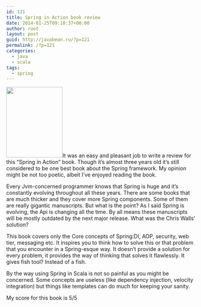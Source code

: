 ```yaml
---
id: 121
title: Spring in Action book review
date: 2014-01-25T09:10:37+00:00
author: root
layout: post
guid: http://javabean.ru/?p=121
permalink: /?p=121
categories:
  - java
  - scala
tags:
  - spring
---
```

<img class="alignleft" title="cover" src="http://www.manning.com/walls4/walls4_cover150.jpg" alt="" width="150" height="188" />It was an easy and pleasant job to write a review for this &#8220;Spring in Action&#8221; book. Though it&#8217;s almost three years old it&#8217;s still considered to be one best book about the Spring framework. My opinion might be not too poetic, albeit I&#8217;ve enjoyed reading the book.

Every Jvm-concerned programmer knows that Spring is huge and it&#8217;s constantly evolving throughout all these years. There are some books that are much thicker and they cover more Spring components. Some of them are really gigantic manuscripts. But what is the point? As I said Spring is evolving, the Api is changing all the time. By all means these manuscripts will be mostly outdated by the next major release. What was the Chris Walls&#8217; solution?

This book covers only the Core concepts of Spring:DI, AOP, security, web tier, messaging etc. It inspires you to think how to solve this or that problem that you encounter in a Spring-esque way. It doesn&#8217;t provide a solution for every problem, it provides the way of thinking that solves it flawlessly. It gives fish tool? Instead of a fish.

By the way using Spring in Scala is not so painful as you might be concerned. Some concepts are useless (like dependency injection, velocity integration) but things like templates can do much for keeping your sanity.

My score for this book is 5/5